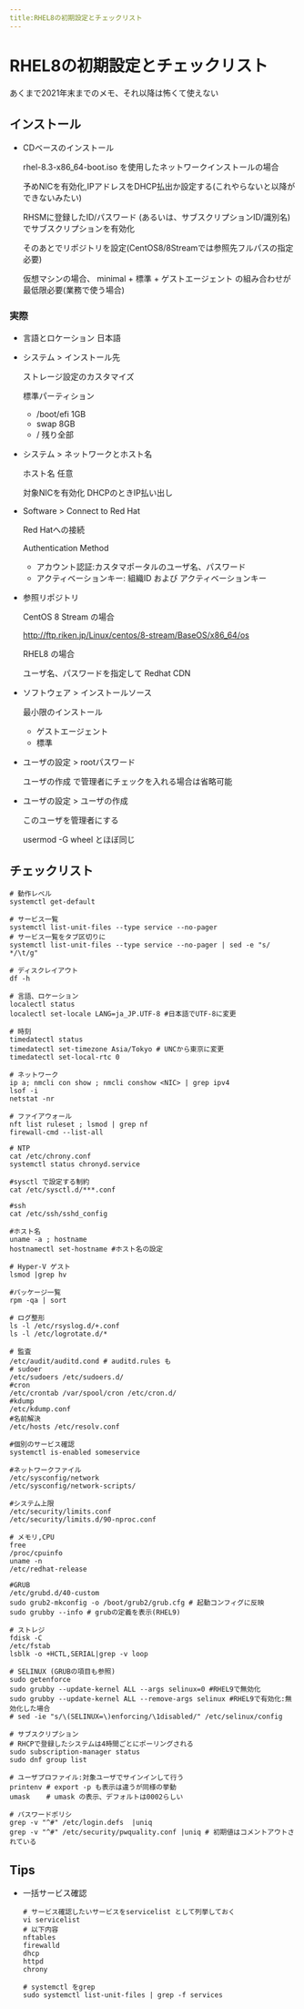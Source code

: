```yaml
---
title:RHEL8の初期設定とチェックリスト
---
```


# RHEL8の初期設定とチェックリスト

あくまで2021年末までのメモ、それ以降は怖くて使えない

## インストール

- CDベースのインストール

  rhel-8.3-x86_64-boot.iso を使用したネットワークインストールの場合

  予めNICを有効化,IPアドレスをDHCP払出か設定する(これやらないと以降ができないみたい)

  RHSMに登録したID/パスワード (あるいは、サブスクリプションID/識別名)でサブスクリプションを有効化

  そのあとでリポジトリを設定(CentOS8/8Streamでは参照先フルパスの指定必要)
  
  仮想マシンの場合、 minimal + 標準 + ゲストエージェント の組み合わせが最低限必要(業務で使う場合)

### 実際

- 言語とロケーション 日本語

- システム > インストール先　

  ストレージ設定のカスタマイズ

  標準パーティション
  - /boot/efi 1GB
  - swap 8GB
  - / 残り全部

- システム > ネットワークとホスト名

  ホスト名 任意

  対象NICを有効化 DHCPのときIP払い出し

- Software > Connect to Red Hat

  Red Hatへの接続

  Authentication Method

  - アカウント認証:カスタマポータルのユーザ名、パスワード
  - アクティベーションキー: 組織ID および アクティベーションキー

- 参照リポジトリ 
 
  CentOS 8 Stream の場合

  http://ftp.riken.jp/Linux/centos/8-stream/BaseOS/x86_64/os

  RHEL8 の場合

  ユーザ名、パスワードを指定して Redhat CDN

- ソフトウェア > インストールソース

  最小限のインストール

  - ゲストエージェント
  - 標準

- ユーザの設定 > rootパスワード

  ユーザの作成 で管理者にチェックを入れる場合は省略可能

- ユーザの設定 > ユーザの作成

  このユーザを管理者にする

  usermod -G wheel とほぼ同じ

## チェックリスト

```
# 動作レベル
systemctl get-default

# サービス一覧
systemctl list-unit-files --type service --no-pager
# サービス一覧をタブ区切りに
systemctl list-unit-files --type service --no-pager | sed -e "s/  */\t/g"

# ディスクレイアウト
df -h

# 言語、ロケーション
localectl status
localectl set-locale LANG=ja_JP.UTF-8 #日本語でUTF-8に変更

# 時刻
timedatectl status
timedatectl set-timezone Asia/Tokyo # UNCから東京に変更
timedatectl set-local-rtc 0

# ネットワーク
ip a; nmcli con show ; nmcli conshow <NIC> | grep ipv4
lsof -i 
netstat -nr

# ファイアウォール
nft list ruleset ; lsmod | grep nf
firewall-cmd --list-all

# NTP
cat /etc/chrony.conf
systemctl status chronyd.service

#sysctl で設定する制約
cat /etc/sysctl.d/***.conf

#ssh
cat /etc/ssh/sshd_config 

#ホスト名
uname -a ; hostname
hostnamectl set-hostname #ホスト名の設定

# Hyper-V ゲスト
lsmod |grep hv

#パッケージ一覧
rpm -qa | sort

# ログ整形
ls -l /etc/rsyslog.d/+.conf
ls -l /etc/logrotate.d/*

# 監査
/etc/audit/auditd.cond # auditd.rules も
# sudoer
/etc/sudoers /etc/sudoers.d/
#cron
/etc/crontab /var/spool/cron /etc/cron.d/
#kdump
/etc/kdump.conf
#名前解決
/etc/hosts /etc/resolv.conf

#個別のサービス確認
systemctl is-enabled someservice

#ネットワークファイル
/etc/sysconfig/network
/etc/sysconfig/network-scripts/

#システム上限
/etc/security/limits.conf
/etc/security/limits.d/90-nproc.conf

# メモリ,CPU
free
/proc/cpuinfo
uname -n
/etc/redhat-release

#GRUB
/etc/grubd.d/40-custom
sudo grub2-mkconfig -o /boot/grub2/grub.cfg # 起動コンフィグに反映
sudo grubby --info # grubの定義を表示(RHEL9)

# ストレジ
fdisk -C 
/etc/fstab
lsblk -o +HCTL,SERIAL|grep -v loop

# SELINUX (GRUBの項目も参照)
sudo getenforce
sudo grubby --update-kernel ALL --args selinux=0 #RHEL9で無効化
sudo grubby --update-kernel ALL --remove-args selinux #RHEL9で有効化:無効化した場合
# sed -ie "s/\(SELINUX=\)enforcing/\1disabled/" /etc/selinux/config 

# サブスクリプション
# RHCPで登録したシステムは4時間ごとにポーリングされる
sudo subscription-manager status
sudo dnf group list 

# ユーザプロファイル:対象ユーザでサインインして行う
printenv # export -p も表示は違うが同様の挙動
umask    # umask の表示、デフォルトは0002らしい

# パスワードポリシ
grep -v "^#" /etc/login.defs  |uniq
grep -v "^#" /etc/security/pwquality.conf |uniq # 初期値はコメントアウトされている

```


## Tips

- 一括サービス確認
  ```
  # サービス確認したいサービスをservicelist として列挙しておく
  vi servicelist 
  # 以下内容
  nftables
  firewalld
  dhcp
  httpd
  chrony 

  # systemctl をgrep
  sudo systemctl list-unit-files | grep -f services 
  ```

